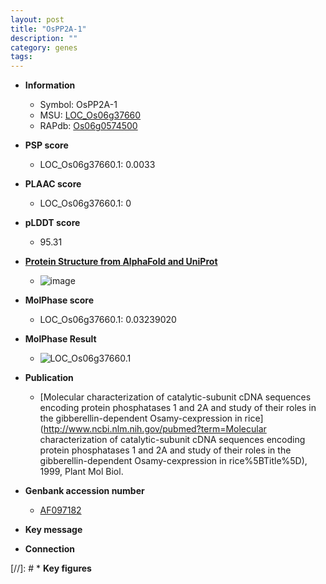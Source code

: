 ```yaml
---
layout: post
title: "OsPP2A-1"
description: ""
category: genes
tags: 
---
```


* **Information**  
    + Symbol: OsPP2A-1  
    + MSU: [LOC_Os06g37660](http://rice.plantbiology.msu.edu/cgi-bin/ORF_infopage.cgi?orf=LOC_Os06g37660)  
    + RAPdb: [Os06g0574500](http://rapdb.dna.affrc.go.jp/viewer/gbrowse_details/irgsp1?name=Os06g0574500)  

* **PSP score**  
    + LOC_Os06g37660.1: 0.0033 

* **PLAAC score**  
    + LOC_Os06g37660.1: 0 

* **pLDDT score**
    + 95.31

* **[Protein Structure from AlphaFold and UniProt](https://www.uniprot.org/uniprotkb/Q0DBD3/entry#structure)**
    + ![image](https://ricepsp.github.io/images/Q0/AF-Q0DBD3-F1.png)

* **MolPhase score**
    + LOC_Os06g37660.1: 0.03239020

* **MolPhase Result**
    + ![LOC_Os06g37660.1](https://304243504.github.io/Pictures/LOC_Os06g/LOC_Os06g37660.1.png)

* **Publication**  
    + [Molecular characterization of catalytic-subunit cDNA sequences encoding protein phosphatases 1 and 2A and study of their roles in the gibberellin-dependent Osamy-cexpression in rice](http://www.ncbi.nlm.nih.gov/pubmed?term=Molecular characterization of catalytic-subunit cDNA sequences encoding protein phosphatases 1 and 2A and study of their roles in the gibberellin-dependent Osamy-cexpression in rice%5BTitle%5D), 1999, Plant Mol Biol.

* **Genbank accession number**  
    + [AF097182](http://www.ncbi.nlm.nih.gov/nuccore/AF097182)

* **Key message**  

* **Connection**  

[//]: # * **Key figures**  


